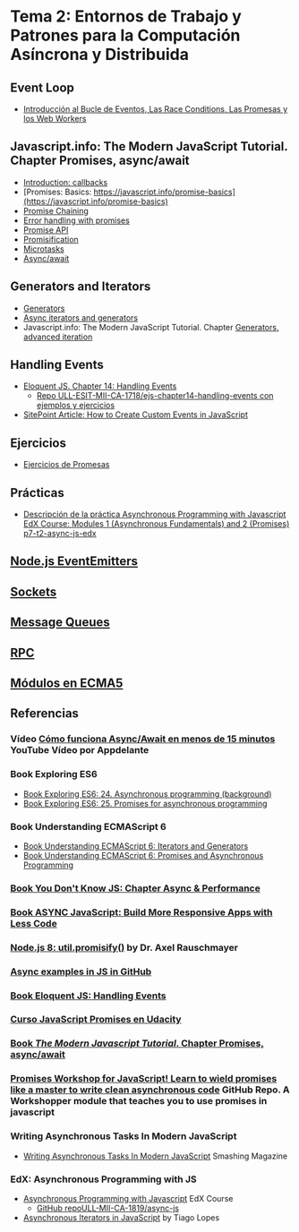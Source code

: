 # Tema 2: Entornos de Trabajo y Patrones para la Computación Asíncrona y Distribuida

## Event Loop

* [Introducción al Bucle de Eventos, Las Race Conditions, Las Promesas y los Web Workers](event-loop/)

## Javascript.info: The Modern JavaScript Tutorial. Chapter Promises, async/await

* [Introduction: callbacks](https://javascript.info/callbacks)
* [Promises: Basics: https://javascript.info/promise-basics](https://javascript.info/promise-basics)
* [Promise Chaining](https://javascript.info/promise-chaining)
* [Error handling with promises](https://javascript.info/promise-error-handling)
* [Promise API](https://javascript.info/promise-api)
* [Promisification](https://javascript.info/promisify)
* [Microtasks](https://javascript.info/microtask-queue)
* [Async/await](https://javascript.info/async-await)

## Generators and Iterators

* [Generators](https://javascript.info/generators)
* [Async iterators and generators](https://javascript.info/async-iterators-generators)
* Javascript.info: The Modern JavaScript Tutorial. Chapter [Generators, advanced iteration](https://javascript.info/generators-iterators)

## Handling Events

* [Eloquent JS. Chapter 14: Handling Events](http://eloquentjavascript.net/14_event.html)
  * [Repo ULL-ESIT-MII-CA-1718/ejs-chapter14-handling-events con ejemplos y ejercicios](https://github.com/ULL-ESIT-MII-CA-1718/ejs-chapter14-handling-events)
* [SitePoint Article: How to Create Custom Events in JavaScript](https://www.sitepoint.com/javascript-custom-events/)

## Ejercicios

* [Ejercicios de Promesas](https://github.com/ULL-MII-SYTWS-1920/ull-mii-sytws-1920.github.io/tree/master/tema2-async/exercises/promises)

## Prácticas

* [Descripción de la práctica Asynchronous Programming with Javascript EdX Course: Modules 1 (Asynchronous Fundamentals) and 2 (Promises) p7-t2-async-js-edx](practicas/p7-t2-async-js-edx)


## [Node.js EventEmitters](event-emitter)

## [Sockets](sockets)

## [Message Queues](message-queues)

## [RPC](rpc)

## [Módulos en ECMA5](modulos-ecma5)

## Referencias

### Vídeo [Cómo funciona Async/Await en menos de 15 minutos](https://youtu.be/u2axmPnxUoo) YouTube Vídeo por Appdelante

###  Book Exploring ES6

* [Book Exploring ES6: 24. Asynchronous programming (background) ](http://exploringjs.com/es6/ch_async.html)
* [Book Exploring ES6: 25. Promises for asynchronous programming](http://exploringjs.com/es6/ch_promises.html)

### Book Understanding ECMAScript 6

* [Book Understanding ECMAScript 6: Iterators and Generators](https://leanpub.com/understandinges6/read#leanpub-auto-iterators-and-generators)
* [Book Understanding ECMAScript 6: Promises and Asynchronous Programming](https://leanpub.com/understandinges6/read#leanpub-auto-promises-and-asynchronous-programming)

### [Book You Don't Know JS: Chapter Async & Performance](https://github.com/getify/You-Dont-Know-JS/blob/master/async%20&%20performance/README.md#you-dont-know-js-async--performance)

### [Book ASYNC JavaScript: Build More Responsive Apps with Less Code](https://github.com/tain335/tain335/blob/master/books/Async%20JavaScript%20Build%20More%20Responsive%20Apps%20with%20Less%20Code.pdf)

### [Node.js 8: util.promisify()](http://2ality.com/2017/05/util-promisify.html) by Dr. Axel Rauschmayer 

### [Async examples in JS in GitHub](https://github.com/search?utf8=%E2%9C%93&q=async-examples+language%3Ajavascript&type=Repositories) 

### [Book Eloquent JS: Handling Events](http://eloquentjavascript.net/14_event.html)
   
### [Curso JavaScript Promises en Udacity](https://classroom.udacity.com/courses/ud898)

### [Book *The Modern Javascript Tutorial*. Chapter Promises, async/await](https://javascript.info/async)

### [Promises Workshop for JavaScript! Learn to wield promises like a master to write clean asynchronous code](https://github.com/stevekane/promise-it-wont-hurt) GitHub Repo. A Workshopper module that teaches you to use promises in javascript

### Writing Asynchronous Tasks In Modern JavaScript

* [Writing Asynchronous Tasks In Modern JavaScript](https://www.smashingmagazine.com/2019/10/asynchronous-tasks-modern-javascript/) Smashing Magazine

### EdX: Asynchronous Programming with JS

* [Asynchronous Programming with Javascript](https://courses.edx.org/courses/course-v1:Microsoft+DEV234x+1T2018a/course/) EdX Course
    * [GitHub repoULL-MII-CA-1819/async-js](https://github.com/ULL-MII-CA-1819/async-js)
* [Asynchronous Iterators in JavaScript](https://www.codementor.io/tiagolopesferreira/asynchronous-iterators-in-javascript-jl1yg8la1) by Tiago Lopes

